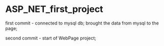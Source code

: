 # ASP_NET_first_project


first commit - connected to mysql db; brought the data from mysql to the page;

second commit - start of WebPage project;

